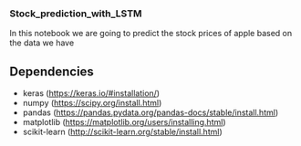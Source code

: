 ### Stock_prediction_with_LSTM

In this notebook we are going to predict the stock prices of apple based on the data we have

## Dependencies
* keras (https://keras.io/#installation/)
* numpy (https://scipy.org/install.html)
* pandas (https://pandas.pydata.org/pandas-docs/stable/install.html)
* matplotlib (https://matplotlib.org/users/installing.html)
* scikit-learn (http://scikit-learn.org/stable/install.html)

